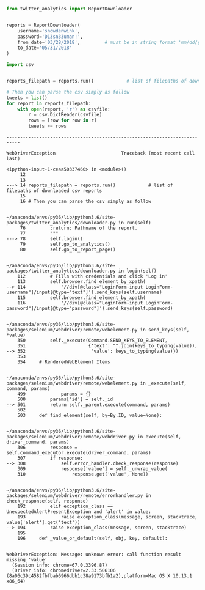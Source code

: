 

```python
from twitter_analytics import ReportDownloader


reports = ReportDownloader(
    username='snowdenwink',
    password='D13sn33uman!',
    from_date='03/28/2018',         # must be in string format 'mm/dd/yyyy' and nothing before October 2013 (twitter restriction).
    to_date='05/31/2018'
)

import csv


reports_filepath = reports.run()            # list of filepaths of downloaded csv reports

# Then you can parse the csv simply as follow
tweets = list()
for report in reports_filepath:
    with open(report, 'r') as csvfile:
        r = csv.DictReader(csvfile)
        rows = [row for row in r]
        tweets += rows

```


    ---------------------------------------------------------------------------

    WebDriverException                        Traceback (most recent call last)

    <ipython-input-1-ceaa50337460> in <module>()
         12 
         13 
    ---> 14 reports_filepath = reports.run()            # list of filepaths of downloaded csv reports
         15 
         16 # Then you can parse the csv simply as follow


    ~/anaconda/envs/py36/lib/python3.6/site-packages/twitter_analytics/downloader.py in run(self)
         76         :return: Pathname of the report.
         77         """
    ---> 78         self.login()
         79         self.go_to_analytics()
         80         self.go_to_report_page()


    ~/anaconda/envs/py36/lib/python3.6/site-packages/twitter_analytics/downloader.py in login(self)
        112         # Fills with credentials and click 'Log in'
        113         self.browser.find_element_by_xpath(
    --> 114             '//div[@class="LoginForm-input LoginForm-username"]/input[@type="text"]').send_keys(self.username)
        115         self.browser.find_element_by_xpath(
        116             '//div[@class="LoginForm-input LoginForm-password"]/input[@type="password"]').send_keys(self.password)


    ~/anaconda/envs/py36/lib/python3.6/site-packages/selenium/webdriver/remote/webelement.py in send_keys(self, *value)
        350         self._execute(Command.SEND_KEYS_TO_ELEMENT,
        351                       {'text': "".join(keys_to_typing(value)),
    --> 352                        'value': keys_to_typing(value)})
        353 
        354     # RenderedWebElement Items


    ~/anaconda/envs/py36/lib/python3.6/site-packages/selenium/webdriver/remote/webelement.py in _execute(self, command, params)
        499             params = {}
        500         params['id'] = self._id
    --> 501         return self._parent.execute(command, params)
        502 
        503     def find_element(self, by=By.ID, value=None):


    ~/anaconda/envs/py36/lib/python3.6/site-packages/selenium/webdriver/remote/webdriver.py in execute(self, driver_command, params)
        306         response = self.command_executor.execute(driver_command, params)
        307         if response:
    --> 308             self.error_handler.check_response(response)
        309             response['value'] = self._unwrap_value(
        310                 response.get('value', None))


    ~/anaconda/envs/py36/lib/python3.6/site-packages/selenium/webdriver/remote/errorhandler.py in check_response(self, response)
        192         elif exception_class == UnexpectedAlertPresentException and 'alert' in value:
        193             raise exception_class(message, screen, stacktrace, value['alert'].get('text'))
    --> 194         raise exception_class(message, screen, stacktrace)
        195 
        196     def _value_or_default(self, obj, key, default):


    WebDriverException: Message: unknown error: call function result missing 'value'
      (Session info: chrome=67.0.3396.87)
      (Driver info: chromedriver=2.33.506106 (8a06c39c4582fbfbab6966dbb1c38a9173bfb1a2),platform=Mac OS X 10.13.1 x86_64)


